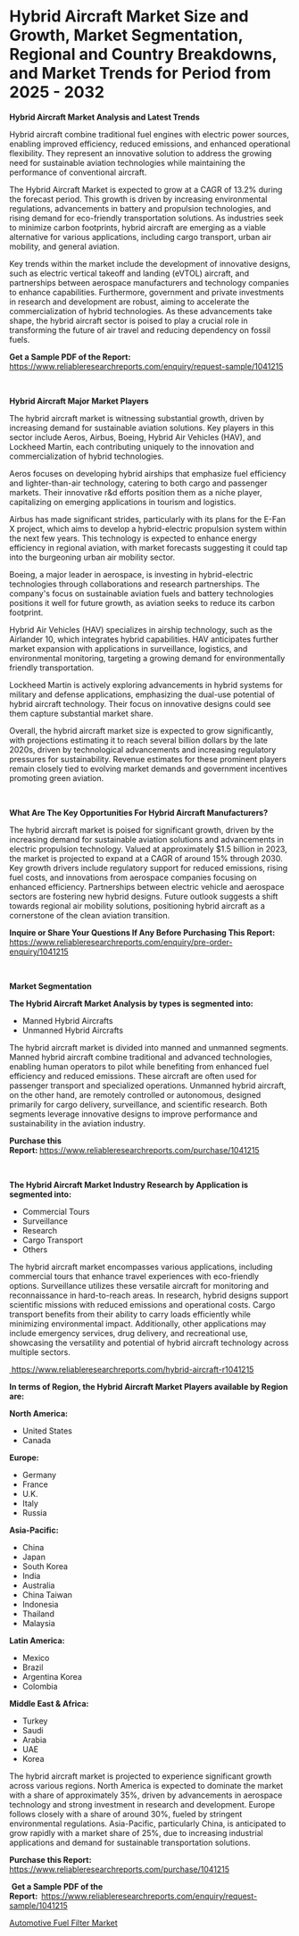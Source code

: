 <p><h1>Hybrid Aircraft Market Size and Growth, Market Segmentation, Regional and Country Breakdowns, and Market Trends for Period from 2025 -  2032</h1></p><p><strong>Hybrid Aircraft Market Analysis and Latest Trends</strong></p>
<p><p>Hybrid aircraft combine traditional fuel engines with electric power sources, enabling improved efficiency, reduced emissions, and enhanced operational flexibility. They represent an innovative solution to address the growing need for sustainable aviation technologies while maintaining the performance of conventional aircraft.</p><p>The Hybrid Aircraft Market is expected to grow at a CAGR of 13.2% during the forecast period. This growth is driven by increasing environmental regulations, advancements in battery and propulsion technologies, and rising demand for eco-friendly transportation solutions. As industries seek to minimize carbon footprints, hybrid aircraft are emerging as a viable alternative for various applications, including cargo transport, urban air mobility, and general aviation.</p><p>Key trends within the market include the development of innovative designs, such as electric vertical takeoff and landing (eVTOL) aircraft, and partnerships between aerospace manufacturers and technology companies to enhance capabilities. Furthermore, government and private investments in research and development are robust, aiming to accelerate the commercialization of hybrid technologies. As these advancements take shape, the hybrid aircraft sector is poised to play a crucial role in transforming the future of air travel and reducing dependency on fossil fuels.</p></p>
<p><strong>Get a Sample PDF of the Report:&nbsp;</strong> <a href="https://www.reliableresearchreports.com/enquiry/request-sample/1041215?utm_campaign=3323&utm_medium=2&utm_source=Github&utm_content=ia&utm_term=30032025&utm_id=hybrid-aircraft">https://www.reliableresearchreports.com/enquiry/request-sample/1041215</a></p>
<p>&nbsp;</p>
<p><strong>Hybrid Aircraft Major Market Players</strong></p>
<p><p>The hybrid aircraft market is witnessing substantial growth, driven by increasing demand for sustainable aviation solutions. Key players in this sector include Aeros, Airbus, Boeing, Hybrid Air Vehicles (HAV), and Lockheed Martin, each contributing uniquely to the innovation and commercialization of hybrid technologies.</p><p>Aeros focuses on developing hybrid airships that emphasize fuel efficiency and lighter-than-air technology, catering to both cargo and passenger markets. Their innovative r&d efforts position them as a niche player, capitalizing on emerging applications in tourism and logistics.</p><p>Airbus has made significant strides, particularly with its plans for the E-Fan X project, which aims to develop a hybrid-electric propulsion system within the next few years. This technology is expected to enhance energy efficiency in regional aviation, with market forecasts suggesting it could tap into the burgeoning urban air mobility sector.</p><p>Boeing, a major leader in aerospace, is investing in hybrid-electric technologies through collaborations and research partnerships. The company's focus on sustainable aviation fuels and battery technologies positions it well for future growth, as aviation seeks to reduce its carbon footprint.</p><p>Hybrid Air Vehicles (HAV) specializes in airship technology, such as the Airlander 10, which integrates hybrid capabilities. HAV anticipates further market expansion with applications in surveillance, logistics, and environmental monitoring, targeting a growing demand for environmentally friendly transportation.</p><p>Lockheed Martin is actively exploring advancements in hybrid systems for military and defense applications, emphasizing the dual-use potential of hybrid aircraft technology. Their focus on innovative designs could see them capture substantial market share.</p><p>Overall, the hybrid aircraft market size is expected to grow significantly, with projections estimating it to reach several billion dollars by the late 2020s, driven by technological advancements and increasing regulatory pressures for sustainability. Revenue estimates for these prominent players remain closely tied to evolving market demands and government incentives promoting green aviation.</p></p>
<p>&nbsp;</p>
<p><strong>What Are The Key Opportunities For Hybrid Aircraft Manufacturers?</strong></p>
<p><p>The hybrid aircraft market is poised for significant growth, driven by the increasing demand for sustainable aviation solutions and advancements in electric propulsion technology. Valued at approximately $1.5 billion in 2023, the market is projected to expand at a CAGR of around 15% through 2030. Key growth drivers include regulatory support for reduced emissions, rising fuel costs, and innovations from aerospace companies focusing on enhanced efficiency. Partnerships between electric vehicle and aerospace sectors are fostering new hybrid designs. Future outlook suggests a shift towards regional air mobility solutions, positioning hybrid aircraft as a cornerstone of the clean aviation transition.</p></p>
<p><strong>Inquire or Share Your Questions If Any Before Purchasing This Report:</strong> <a href="https://www.reliableresearchreports.com/enquiry/pre-order-enquiry/1041215?utm_campaign=3323&utm_medium=2&utm_source=Github&utm_content=ia&utm_term=30032025&utm_id=hybrid-aircraft">https://www.reliableresearchreports.com/enquiry/pre-order-enquiry/1041215</a></p>
<p>&nbsp;</p>
<p><strong>Market Segmentation</strong></p>
<p><strong>The Hybrid Aircraft Market Analysis by types is segmented into:</strong></p>
<p><ul><li>Manned Hybrid Aircrafts</li><li>Unmanned Hybrid Aircrafts</li></ul></p>
<p><p>The hybrid aircraft market is divided into manned and unmanned segments. Manned hybrid aircraft combine traditional and advanced technologies, enabling human operators to pilot while benefiting from enhanced fuel efficiency and reduced emissions. These aircraft are often used for passenger transport and specialized operations. Unmanned hybrid aircraft, on the other hand, are remotely controlled or autonomous, designed primarily for cargo delivery, surveillance, and scientific research. Both segments leverage innovative designs to improve performance and sustainability in the aviation industry.</p></p>
<p><strong>Purchase this Report:&nbsp;</strong><a href="https://www.reliableresearchreports.com/purchase/1041215?utm_campaign=3323&utm_medium=2&utm_source=Github&utm_content=ia&utm_term=30032025&utm_id=hybrid-aircraft">https://www.reliableresearchreports.com/purchase/1041215</a></p>
<p>&nbsp;</p>
<p><strong>The Hybrid Aircraft Market Industry Research by Application is segmented into:</strong></p>
<p><ul><li>Commercial Tours</li><li>Surveillance</li><li>Research</li><li>Cargo Transport</li><li>Others</li></ul></p>
<p><p>The hybrid aircraft market encompasses various applications, including commercial tours that enhance travel experiences with eco-friendly options. Surveillance utilizes these versatile aircraft for monitoring and reconnaissance in hard-to-reach areas. In research, hybrid designs support scientific missions with reduced emissions and operational costs. Cargo transport benefits from their ability to carry loads efficiently while minimizing environmental impact. Additionally, other applications may include emergency services, drug delivery, and recreational use, showcasing the versatility and potential of hybrid aircraft technology across multiple sectors.</p></p>
<p><a href="https://www.reliableresearchreports.com/hybrid-aircraft-r1041215?utm_campaign=3323&utm_medium=2&utm_source=Github&utm_content=ia&utm_term=30032025&utm_id=hybrid-aircraft">&nbsp;https://www.reliableresearchreports.com/hybrid-aircraft-r1041215</a></p>
<p><strong>In terms of Region, the Hybrid Aircraft Market Players available by Region are:</strong></p>
<p>
    <p> <strong> North America: </strong>
        <ul>
            <li>United States</li>
            <li>Canada</li>
        </ul>
        </p> 
    <p> <strong> Europe: </strong>
        <ul>
            <li>Germany</li>
            <li>France</li>
            <li>U.K.</li>
            <li>Italy</li>
            <li>Russia</li>
        </ul>
        </p> 
    <p> <strong> Asia-Pacific: </strong>
        <ul>
            <li>China</li>
            <li>Japan</li>
            <li>South Korea</li>
            <li>India</li>
            <li>Australia</li>
            <li>China Taiwan</li>
            <li>Indonesia</li>
            <li>Thailand</li>
            <li>Malaysia</li>
        </ul>
        </p> 
    <p> <strong> Latin America: </strong>
        <ul>
            <li>Mexico</li>
            <li>Brazil</li>
            <li>Argentina Korea</li>
            <li>Colombia</li>
        </ul>
        </p> 
    <p> <strong> Middle East & Africa: </strong>
        <ul>
            <li>Turkey</li>
            <li>Saudi</li>
            <li>Arabia</li>
            <li>UAE</li>
            <li>Korea</li>
        </ul>
    </p>
    </p>
<p><p>The hybrid aircraft market is projected to experience significant growth across various regions. North America is expected to dominate the market with a share of approximately 35%, driven by advancements in aerospace technology and strong investment in research and development. Europe follows closely with a share of around 30%, fueled by stringent environmental regulations. Asia-Pacific, particularly China, is anticipated to grow rapidly with a market share of 25%, due to increasing industrial applications and demand for sustainable transportation solutions.</p></p>
<p><strong>Purchase this Report: </strong><a href="https://www.reliableresearchreports.com/purchase/1041215?utm_campaign=3323&utm_medium=2&utm_source=Github&utm_content=ia&utm_term=30032025&utm_id=hybrid-aircraft">https://www.reliableresearchreports.com/purchase/1041215</a></p>
<p>&nbsp;<strong>Get a Sample PDF of the Report:&nbsp;&nbsp;</strong><a href="https://www.reliableresearchreports.com/enquiry/request-sample/1041215?utm_campaign=3323&utm_medium=2&utm_source=Github&utm_content=ia&utm_term=30032025&utm_id=hybrid-aircraft">https://www.reliableresearchreports.com/enquiry/request-sample/1041215</a></p>
<p><strong></strong></p>
<p><p><a href="https://github.com/plawragarile/Market-Research-Report-List-1/blob/main/automotive-fuel-filter-market.md?utm_campaign=3323&utm_medium=2&utm_source=Github&utm_content=ia&utm_term=30032025&utm_id=hybrid-aircraft">Automotive Fuel Filter Market</a></p></p>